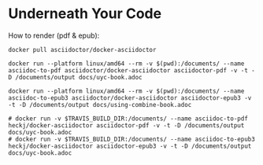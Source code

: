 # Underneath Your Code

How to render (pdf & epub):

    docker pull asciidoctor/docker-asciidoctor
    
    docker run --platform linux/amd64 --rm -v $(pwd):/documents/ --name asciidoc-to-pdf asciidoctor/docker-asciidoctor asciidoctor-pdf -v -t -D /documents/output docs/uyc-book.adoc

    docker run --platform linux/amd64 --rm -v $(pwd):/documents/ --name asciidoc-to-epub3 asciidoctor/docker-asciidoctor asciidoctor-epub3 -v -t -D /documents/output docs/using-combine-book.adoc

    # docker run -v $TRAVIS_BUILD_DIR:/documents/ --name asciidoc-to-pdf heckj/docker-asciidoctor asciidoctor-pdf -v -t -D /documents/output docs/uyc-book.adoc
    # docker run -v $TRAVIS_BUILD_DIR:/documents/ --name asciidoc-to-epub3 heckj/docker-asciidoctor asciidoctor-epub3 -v -t -D /documents/output docs/uyc-book.adoc
